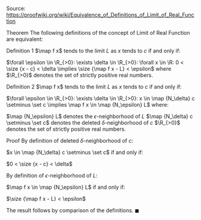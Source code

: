 # 

Source: https://proofwiki.org/wiki/Equivalence_of_Definitions_of_Limit_of_Real_Function



Theorem
The following definitions of the concept of Limit of Real Function are equivalent:

Definition 1
$\map f x$ tends to the limit $L$ as $x$ tends to $c$ if and only if:

$\forall \epsilon \in \R_{>0}: \exists \delta \in \R_{>0}: \forall x \in \R: 0 < \size {x - c} < \delta \implies \size {\map f x - L} < \epsilon$
where $\R_{>0}$ denotes the set of strictly positive real numbers.

Definition 2
$\map f x$ tends to the limit $L$ as $x$ tends to $c$ if and only if:

$\forall \epsilon \in \R_{>0}: \exists \delta \in \R_{>0}: x \in \map {N_\delta} c \setminus \set c \implies \map f x \in \map {N_\epsilon} L$
where:

$\map {N_\epsilon} L$ denotes the $\epsilon$-neighborhood of $L$
$\map {N_\delta} c \setminus \set c$ denotes the deleted $\delta$-neighborhood of $c$
$\R_{>0}$ denotes the set of strictly positive real numbers.


Proof
By definition of deleted $\delta$-neighborhood of $c$:

$x \in \map {N_\delta} c \setminus \set c$
if and only if:

$0 < \size {x - c} < \delta$

By definition of $\epsilon$-neighborhood of $L$:

$\map f x \in \map {N_\epsilon} L$
if and only if:

$\size {\map f x - L} < \epsilon$

The result follows by comparison of the definitions.
$\blacksquare$





